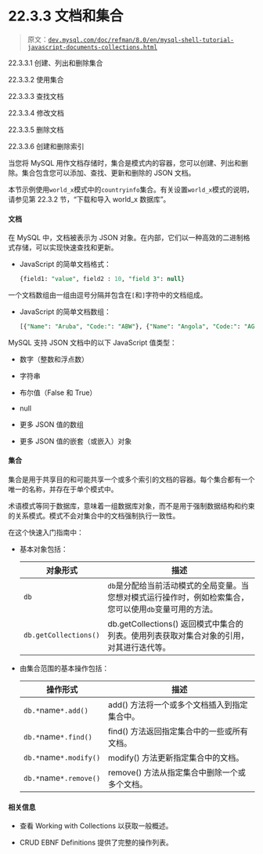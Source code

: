 # 22.3.3 文档和集合

> 原文：[`dev.mysql.com/doc/refman/8.0/en/mysql-shell-tutorial-javascript-documents-collections.html`](https://dev.mysql.com/doc/refman/8.0/en/mysql-shell-tutorial-javascript-documents-collections.html)

22.3.3.1 创建、列出和删除集合

22.3.3.2 使用集合

22.3.3.3 查找文档

22.3.3.4 修改文档

22.3.3.5 删除文档

22.3.3.6 创建和删除索引

当您将 MySQL 用作文档存储时，集合是模式内的容器，您可以创建、列出和删除。集合包含您可以添加、查找、更新和删除的 JSON 文档。

本节示例使用`world_x`模式中的`countryinfo`集合。有关设置`world_x`模式的说明，请参见第 22.3.2 节，“下载和导入 world_x 数据库”。

#### 文档

在 MySQL 中，文档被表示为 JSON 对象。在内部，它们以一种高效的二进制格式存储，可以实现快速查找和更新。

+   JavaScript 的简单文档格式：

    ```sql
    {field1: "value", field2 : 10, "field 3": null}

    ```

一个文档数组由一组由逗号分隔并包含在`[`和`]`字符中的文档组成。

+   JavaScript 的简单文档数组：

    ```sql
    [{"Name": "Aruba", "Code:": "ABW"}, {"Name": "Angola", "Code:": "AGO"}]

    ```

MySQL 支持 JSON 文档中的以下 JavaScript 值类型：

+   数字（整数和浮点数）

+   字符串

+   布尔值（False 和 True）

+   null

+   更多 JSON 值的数组

+   更多 JSON 值的嵌套（或嵌入）对象

#### 集合

集合是用于共享目的和可能共享一个或多个索引的文档的容器。每个集合都有一个唯一的名称，并存在于单个模式中。

术语模式等同于数据库，意味着一组数据库对象，而不是用于强制数据结构和约束的关系模式。模式不会对集合中的文档强制执行一致性。

在这个快速入门指南中：

+   基本对象包括：

    | 对象形式 | 描述 |
    | --- | --- |
    | `db` | `db`是分配给当前活动模式的全局变量。当您想对模式运行操作时，例如检索集合，您可以使用`db`变量可用的方法。 |
    | `db.getCollections()` | db.getCollections() 返回模式中集合的列表。使用列表获取对集合对象的引用，对其进行迭代等。 |

+   由集合范围的基本操作包括：

    | 操作形式 | 描述 |
    | --- | --- |
    | `db.*`name`*.add()` | add() 方法将一个或多个文档插入到指定集合中。 |
    | `db.*`name`*.find()` | find() 方法返回指定集合中的一些或所有文档。 |
    | `db.*`name`*.modify()` | modify() 方法更新指定集合中的文档。 |
    | `db.*`name`*.remove()` | remove() 方法从指定集合中删除一个或多个文档。 |

#### 相关信息

+   查看 Working with Collections 以获取一般概述。

+   CRUD EBNF Definitions 提供了完整的操作列表。
